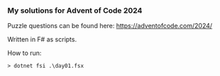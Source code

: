 ### My solutions for Advent of Code 2024

Puzzle questions can be found here: https://adventofcode.com/2024/

Written in F# as scripts.

How to run:

```console
> dotnet fsi .\day01.fsx
```

